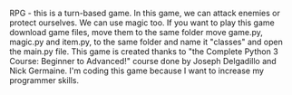 RPG - this is a turn-based game. In this game, we can attack enemies or protect ourselves. We can use magic too. If you want to play this game download game files, move them to the same folder move game.py, magic.py and item.py, to the same folder and name it "classes" and open the main.py file. This game is created thanks to "the Complete Python 3 Course: Beginner to Advanced!" course done by Joseph Delgadillo and Nick Germaine. I'm coding this game because I want to increase my programmer skills.
